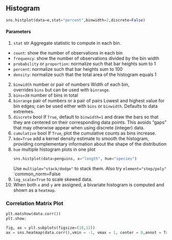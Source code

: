 ## Histogram
```python
sns.histplot(data=e,stat="percent",binwidth=2,discrete=False)
```
#### Parameters
1. `stat` str Aggregate statistic to compute in each bin.
-   `count`: show the number of observations in each bin
-   `frequency`: show the number of observations divided by the bin width
-   `probability` or `proportion`: normalize such that bar heights sum to 1
-   `percent`: normalize such that bar heights sum to 100
-   `density`: normalize such that the total area of the histogram equals 1
2. `binwidth` number or pair of numbers
Width of each bin, overrides `bins` but can be used with `binrange`.
1. `bins=30` number of bins in total
2. `binrange` pair of numbers or a pair of pairs
Lowest and highest value for bin edges; can be used either with `bins` or `binwidth`. Defaults to data extremes.
5. `discrete` bool
If `True`, default to `binwidth=1` and draw the bars so that they are centered on their corresponding data points. This avoids “gaps” that may otherwise appear when using discrete (integer) data.
6. `cumulative` bool
If `True`, plot the cumulative counts as bins increase.
1. `kde=True` add a kernel density estimate to smooth the histogram, providing complementary information about the shape of the distribution
2. `hue` multiple histogram plots in one plot
	```python
	sns.histplot(data=penguins, x="length", hue="species")
	```
	Use `multiple="stack/dodge"` to stack them. Also try `element="step/poly"` `common_norm=False
3. `log_scale=True` to scale skewed data.
4. When both `x` and `y` are assigned, a bivariate histogram is computed and shown as a `heatmap`.

### Correlation Matrix Plot
```py
plt.matshow(data.corr())
plt.show;
```

```py
fig, ax = plt.subplots(figsize=(18,12))
ax = sns.heatmap(data.corr(),vmin = -1, vmax = 1, center = 0,annot = True, cmap='BrBG')
```